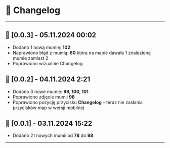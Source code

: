 # 📜 Changelog
---
## 📅 [0.0.3] - 05.11.2024 00:02
- Dodano 1 nową mumię: **102**
- Naprawiono błąd z mumią: **60** która na mapie dawała 1 znalezioną mumię zamiast 2
- Poprawiono wizualnie Changelog
## 📅 [0.0.2] - 04.11.2024 2:21
- Dodano 3 nowe mumie: **99, 100, 101**
- Poprawiono zdjęcie mumii **98**
- Poprawiono pozycję przycisku **Changelog** – teraz nie zasłania przycisków map w wersji mobilnej
## 📅 [0.0.1] - 03.11.2024 15:22
- Dodano 21 nowych mumii od **78** do **98**
---



